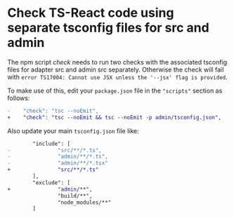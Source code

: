 # Check TS-React code using separate tsconfig files for src and admin

The npm script _check_ needs to run two checks with the associated tsconfig files for adapter src and admin src separately.
Otherwise the check will fail with `error TS17004: Cannot use JSX unless the '--jsx' flag is provided`.

To make use of this, edit your `package.json` file in the `"scripts"` section as follows:

```diff
-    "check": "tsc --noEmit",
+    "check": "tsc --noEmit && tsc --noEmit -p admin/tsconfig.json",
```

Also update your main `tsconfig.json` file like:

```diff
        "include": [
-               "src/**/*.ts",
-               "admin/**/*.ts",
-               "admin/**/*.tsx"
+               "src/**/*.ts"
        ],
        "exclude": [
+               "admin/**",
                "build/**",
                "node_modules/**"
        ]
```